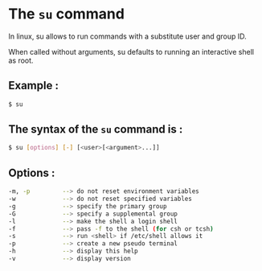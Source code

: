 # The `su` command

In linux, su allows to run commands with a substitute user and group ID.

When called without arguments, su defaults to running an interactive shell as root. 

## Example :

```bash
$ su
```

## The syntax of the `su` command is :

```bash
$ su [options] [-] [<user>[<argument>...]]

```

## Options :

```bash
-m, -p         --> do not reset environment variables
-w             --> do not reset specified variables
-g             --> specify the primary group
-G             --> specify a supplemental group
-l             --> make the shell a login shell
-f             --> pass -f to the shell (for csh or tcsh)
-s             --> run <shell> if /etc/shell allows it 
-p             --> create a new pseudo terminal
-h             --> display this help
-v             --> display version
